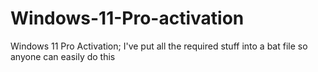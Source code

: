 # Windows-11-Pro-activation
Windows 11 Pro Activation; I've put all the required stuff into a bat file so anyone can easily do this
